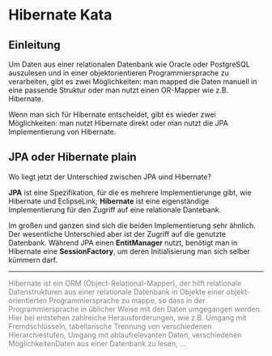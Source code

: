 # Hibernate Kata

## Einleitung
Um Daten aus einer relationalen Datenbank wie Oracle oder PostgreSQL auszulesen und in einer objektorientieren 
Programmiersprache zu verarbeiten, gibt es zwei Möglichkeiten: man mapped die Daten manuell in eine passende 
Struktur oder man nutzt einen OR-Mapper wie z.B. Hibernate.

Wenn man sich für Hibernate entscheidet, gibt es wieder zwei Möglichkeiten: man nutzt Hibernate direkt oder man 
nutzt die JPA Implementierung von Hibernate.

## JPA oder Hibernate plain
Wo liegt jetzt der Unterschied zwischen JPA uind Hibernate? 

**JPA** ist eine Spezifikation, für die es mehrere Implementierunge gibt, wie Hibernate und EclipseLink;
**Hibernate** ist eine eigenständige Implementierung für den Zugriff auf eine relationale Dantebank. 

Im großen und ganzen sind sich die beiden 
Implementierung sehr ähnlich. Der wesentliche Unterschied aber ist der Zugriff auf die genutzte Datenbank.
Während JPA einen **EntitManager** nutzt, benötigt man in Hibernate eine **SessionFactory**, um deren 
Initialisierung man sich selber kümmern darf.


---

<div style="color:grey">Hibernate ist ein ORM (Object-Relational-Mapper), der hilft 
relationale Datenstrukturen aus einer 
relationale
Datenbank in Objekte einer objekt-orientierten Programmiersprache zu mappe, so dass in der Programmiersprache in
üblicher Weise mit den Daten umgegangen werden.
</div>
<div style="color:grey">
Hier bei entstehen zahlreiche Herausforderungen, wie z.B. Umgang mit Fremdschlüsseln, tabellarische Trennung von
verschiedenen Hierarchiestufen, Umgang mit ablaufrelevanten Daten, verschiedenen MöglichkeitenDaten aus einer
Datenbank zu lesen, ...</div>
